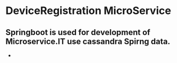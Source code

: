 # DeviceRegistration MicroService

## Springboot is used for development of Microservice.IT use cassandra Spirng data.
+ 